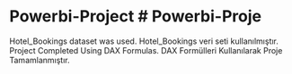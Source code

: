 # Powerbi-Project # Powerbi-Proje 
Hotel_Bookings dataset was used.
Hotel_Bookings veri seti kullanılmıştır.
Project Completed Using DAX Formulas.
DAX Formülleri Kullanılarak Proje Tamamlanmıştır.
